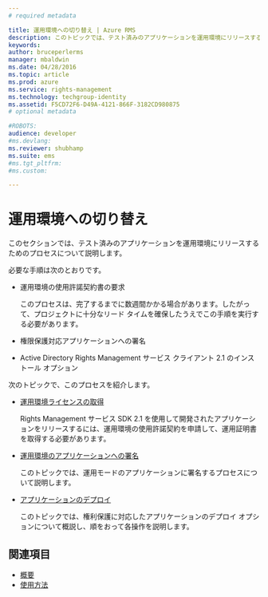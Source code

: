 ```yaml
---
# required metadata

title: 運用環境への切り替え | Azure RMS
description: このトピックでは、テスト済みのアプリケーションを運用環境にリリースするためのプロセスについて説明します。
keywords:
author: bruceperlerms
manager: mbaldwin
ms.date: 04/28/2016
ms.topic: article
ms.prod: azure
ms.service: rights-management
ms.technology: techgroup-identity
ms.assetid: F5CD72F6-D49A-4121-866F-3182CD980875
# optional metadata

#ROBOTS:
audience: developer
#ms.devlang:
ms.reviewer: shubhamp
ms.suite: ems
#ms.tgt_pltfrm:
#ms.custom:

---
```


# 運用環境への切り替え

このセクションでは、テスト済みのアプリケーションを運用環境にリリースするためのプロセスについて説明します。

必要な手順は次のとおりです。

-   運用環境の使用許諾契約書の要求

    このプロセスは、完了するまでに数週間かかる場合があります。したがって、プロジェクトに十分なリード タイムを確保したうえでこの手順を実行する必要があります。

-   権限保護対応アプリケーションへの署名
-   Active Directory Rights Management サービス クライアント 2.1 のインストール オプション

次のトピックで、このプロセスを紹介します。

- [運用環境ライセンスの取得](obtaining-a-production-license.md)

  Rights Management サービス SDK 2.1 を使用して開発されたアプリケーションをリリースするには、運用環境の使用許諾契約を申請して、運用証明書を取得する必要があります。
- [運用環境のアプリケーションへの署名](signing-your-application-for-production.md)

  このトピックでは、運用モードのアプリケーションに署名するプロセスについて説明します。

- [アプリケーションのデプロイ](deploying-your-application.md)

  このトピックでは、権利保護に対応したアプリケーションのデプロイ オプションについて概説し、順をおって各操作を説明します。
 

## 関連項目

* [概要](ad-rms-overview.md)
* [使用方法](how-to-use-msipc.md)
 

 


<!--HONumber=Apr16_HO4-->



